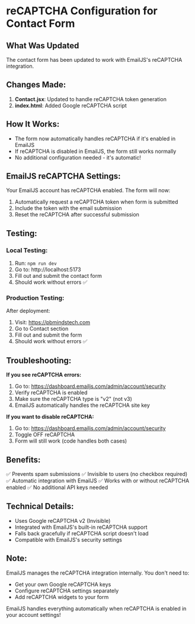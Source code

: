 # reCAPTCHA Configuration for Contact Form

## What Was Updated

The contact form has been updated to work with EmailJS's reCAPTCHA integration.

## Changes Made:

1. **Contact.jsx**: Updated to handle reCAPTCHA token generation
2. **index.html**: Added Google reCAPTCHA script

## How It Works:

- The form now automatically handles reCAPTCHA if it's enabled in EmailJS
- If reCAPTCHA is disabled in EmailJS, the form still works normally
- No additional configuration needed - it's automatic!

## EmailJS reCAPTCHA Settings:

Your EmailJS account has reCAPTCHA enabled. The form will now:
1. Automatically request a reCAPTCHA token when form is submitted
2. Include the token with the email submission
3. Reset the reCAPTCHA after successful submission

## Testing:

### Local Testing:
1. Run: `npm run dev`
2. Go to: http://localhost:5173
3. Fill out and submit the contact form
4. Should work without errors ✅

### Production Testing:
After deployment:
1. Visit: https://pbmindstech.com
2. Go to Contact section
3. Fill out and submit the form
4. Should work without errors ✅

## Troubleshooting:

**If you see reCAPTCHA errors:**
1. Go to: https://dashboard.emailjs.com/admin/account/security
2. Verify reCAPTCHA is enabled
3. Make sure the reCAPTCHA type is "v2" (not v3)
4. EmailJS automatically handles the reCAPTCHA site key

**If you want to disable reCAPTCHA:**
1. Go to: https://dashboard.emailjs.com/admin/account/security
2. Toggle OFF reCAPTCHA
3. Form will still work (code handles both cases)

## Benefits:

✅ Prevents spam submissions
✅ Invisible to users (no checkbox required)
✅ Automatic integration with EmailJS
✅ Works with or without reCAPTCHA enabled
✅ No additional API keys needed

## Technical Details:

- Uses Google reCAPTCHA v2 (Invisible)
- Integrated with EmailJS's built-in reCAPTCHA support
- Falls back gracefully if reCAPTCHA script doesn't load
- Compatible with EmailJS's security settings

## Note:

EmailJS manages the reCAPTCHA integration internally. You don't need to:
- Get your own Google reCAPTCHA keys
- Configure reCAPTCHA settings separately
- Add reCAPTCHA widgets to your form

EmailJS handles everything automatically when reCAPTCHA is enabled in your account settings!
